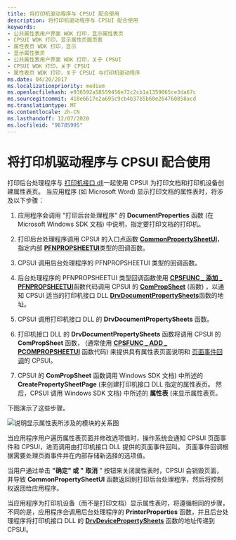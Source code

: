 ```yaml
---
title: 将打印机驱动程序与 CPSUI 配合使用
description: 将打印机驱动程序与 CPSUI 配合使用
keywords:
- 公共属性表用户界面 WDK 打印，显示属性表页
- CPSUI WDK 打印，显示属性页面页面
- 属性表页 WDK 打印，显示
- 显示属性表页
- 公共属性表用户界面 WDK 打印，关于 CPSUI
- CPSUI WDK 打印，关于 CPSUI
- 属性表页 WDK 打印，关于 CPSUI 与打印机驱动程序
ms.date: 04/20/2017
ms.localizationpriority: medium
ms.openlocfilehash: e936592a58559456e72c2cb1a1359065ce3da67c
ms.sourcegitcommit: 418e6617e2a695c9cb4b37b5b60e264760858acd
ms.translationtype: MT
ms.contentlocale: zh-CN
ms.lasthandoff: 12/07/2020
ms.locfileid: "96785995"
---
```

# <a name="using-cpsui-with-printer-drivers"></a>将打印机驱动程序与 CPSUI 配合使用





打印后台处理程序与 [打印机接口 dll](printer-interface-dll.md)一起使用 CPSUI 为打印文档和打印机设备创建属性表页。 当应用程序 (如 Microsoft Word) 显示打印文档的属性表时，将涉及以下步骤：

1.  应用程序会调用 "打印后台处理程序" 的 **DocumentProperties** 函数 (在 Microsoft Windows SDK 文档) 中说明，指定要打印文档的打印机。

2.  打印后台处理程序调用 CPSUI 的入口点函数 [**CommonPropertySheetUI**](/windows-hardware/drivers/ddi/compstui/nf-compstui-commonpropertysheetuia)，指定内部 [**PFNPROPSHEETUI**](/windows-hardware/drivers/ddi/compstui/nc-compstui-pfnpropsheetui)类型的回调函数。

3.  CPSUI 调用后台处理程序的 PFNPROPSHEETUI 类型的回调函数。

4.  后台处理程序的 PFNPROPSHEETUI 类型回调函数使用 [**CPSFUNC \_ 添加 \_ PFNPROPSHEETUI**](/previous-versions/ff546391(v=vs.85))函数代码调用 CPSUI 的 [**ComPropSheet**](/windows-hardware/drivers/ddi/compstui/nc-compstui-pfncompropsheet) (函数) ，以通知 CPSUI 适当的打印机接口 DLL [**DrvDocumentPropertySheets**](/windows-hardware/drivers/ddi/winddiui/nf-winddiui-drvdocumentpropertysheets)函数的地址。

5.  CPSUI 调用打印机接口 DLL 的 **DrvDocumentPropertySheets** 函数。

6.  打印机接口 DLL 的 **DrvDocumentPropertySheets** 函数将调用 CPSUI 的 **ComPropSheet** 函数， (通常使用 [**CPSFUNC \_ ADD \_ PCOMPROPSHEETUI**](/previous-versions/ff546388(v=vs.85)) 函数代码) 来提供具有属性表页面说明和 [页面事件回调](page-event-callbacks.md)的 CPSUI。

7.  CPSUI 的 **ComPropSheet** 函数调用 Windows SDK 文档) 中所述的 **CreatePropertySheetPage** (来创建打印机接口 DLL 指定的属性表页。 然后，CPSUI 调用 Windows SDK 文档) 中所述的 **属性表** (来显示属性表页。

下图演示了这些步骤。

![说明显示属性表所涉及的模块的关系图](images/usecpsui.png)

当应用程序用户遍历属性表页面并修改选项值时，操作系统会通知 CPSUI 页面事件和 CPSUI，进而调用由打印机接口 DLL 提供的页面事件回叫。 页面事件回调根据需要处理页面事件并在内部存储新选择的选项值。

当用户通过单击 **"确定" 或 "** **取消** " 按钮来关闭属性表时，CPSUI 会销毁页面，并导致 **CommonPropertySheetUI** 函数返回到打印后台处理程序，然后将控制权返回给应用程序。

当应用程序为打印机设备（而不是打印文档）显示属性表时，将遵循相同的步骤，不同的是，应用程序会调用后台处理程序的 **PrinterProperties** 函数，并且后台处理程序将打印机接口 DLL 的 [**DrvDevicePropertySheets**](/windows-hardware/drivers/ddi/winddiui/nf-winddiui-drvdevicepropertysheets) 函数的地址传递到 CPSUI。

 

